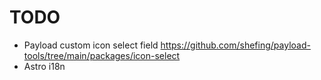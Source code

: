 # TODO

- Payload custom icon select field https://github.com/shefing/payload-tools/tree/main/packages/icon-select
- Astro i18n
